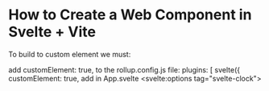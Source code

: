 # How to Create a Web Component in Svelte + Vite
 
To build to custom element we must:

add customElement: true, to the rollup.config.js file:
    plugins: [
        svelte({
            customElement: true,
add in App.svelte
<svelte:options tag="svelte-clock">
